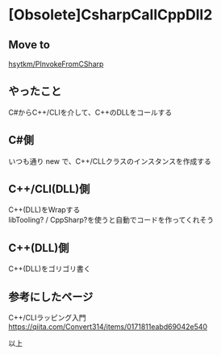 # [Obsolete]CsharpCallCppDll2

## Move to

[hsytkm/PInvokeFromCSharp](https://github.com/hsytkm/PInvokeFromCSharp)


## やったこと
 C#からC++/CLIを介して、C++のDLLをコールする


## C#側
 いつも通り new で、C++/CLLクラスのインスタンスを作成する


## C++/CLI(DLL)側
 C++(DLL)をWrapする  
 libTooling? / CppSharp?を使うと自動でコードを作ってくれそう


## C++(DLL)側
 C++(DLL)をゴリゴリ書く


## 参考にしたページ
C++/CLIラッピング入門  
https://qiita.com/Convert314/items/0171811eabd69042e540  

以上
